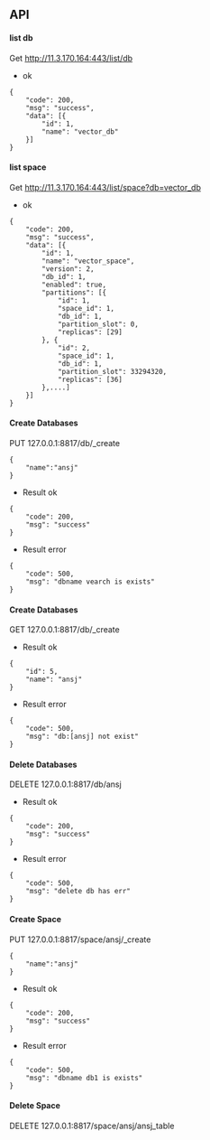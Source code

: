 ## API 



#### list db 

Get http://11.3.170.164:443/list/db

* ok

````
{
	"code": 200,
	"msg": "success",
	"data": [{
		"id": 1,
		"name": "vector_db"
	}]
}
````

#### list space

Get http://11.3.170.164:443/list/space?db=vector_db

* ok

````
{
	"code": 200,
	"msg": "success",
	"data": [{
		"id": 1,
		"name": "vector_space",
		"version": 2,
		"db_id": 1,
		"enabled": true,
		"partitions": [{
			"id": 1,
			"space_id": 1,
			"db_id": 1,
			"partition_slot": 0,
			"replicas": [29]
		}, {
			"id": 2,
			"space_id": 1,
			"db_id": 1,
			"partition_slot": 33294320,
			"replicas": [36]
		},....]
	}]
}
````


#### Create Databases

PUT 127.0.0.1:8817/db/_create

````
{
	"name":"ansj"
}
````



- Result ok

```
{
    "code": 200,
    "msg": "success"
}
```

* Result error

````
{
    "code": 500,
    "msg": "dbname vearch is exists"
}
````



#### Create Databases

GET 127.0.0.1:8817/db/_create

- Result ok

```
{
    "id": 5,
    "name": "ansj"
}
```

- Result error

```
{
    "code": 500,
    "msg": "db:[ansj] not exist"
}
```



#### Delete Databases

DELETE 127.0.0.1:8817/db/ansj

- Result ok

```
{
    "code": 200,
    "msg": "success"
}
```

- Result error

```
{
    "code": 500,
    "msg": "delete db has err"
}
```



#### Create Space

PUT 127.0.0.1:8817/space/ansj/_create

```
{
	"name":"ansj"
}
```



- Result ok

```
{
    "code": 200,
    "msg": "success"
}
```

- Result error

```
{
    "code": 500,
    "msg": "dbname db1 is exists"
}
```


#### Delete Space

DELETE 127.0.0.1:8817/space/ansj/ansj_table
